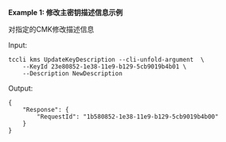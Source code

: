**Example 1: 修改主密钥描述信息示例**

对指定的CMK修改描述信息

Input: 

```
tccli kms UpdateKeyDescription --cli-unfold-argument  \
    --KeyId 23e80852-1e38-11e9-b129-5cb9019b4b01 \
    --Description NewDescription
```

Output: 
```
{
    "Response": {
        "RequestId": "1b580852-1e38-11e9-b129-5cb9019b4b00"
    }
}
```

